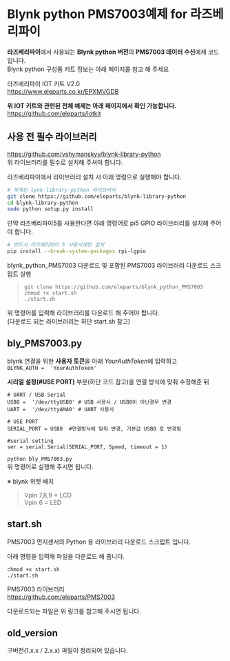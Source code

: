 # Blynk python PMS7003예제 for 라즈베리파이  

**라즈베리파이**에서 사용되는 **Blynk python 버전**의 **PMS7003 데이터 수신**예제 코드입니다.  
Blynk python 구성품 키트 정보는 아래 페이지를 참고 해 주세요  

라즈베리파이 IOT 키트 V2.0  
https://www.eleparts.co.kr/EPXMVGDB  

**위 IOT 키트와 관련된 전체 예제는 아래 페이지에서 확인 가능합니다.**  
https://github.com/eleparts/iotkit  
  
  
## 사용 전 필수 라이브러리  

https://github.com/vshymanskyy/blynk-library-python  
위 라이브러리를 필수로 설치해 주셔야 합니다.  
  
라즈베리파이에서 라이브러리 설치 시 아래 명령으로 실행해야 합니다.  

```bash
# 복제된 lynk-library-python 라이브러리
git clone https://github.com/eleparts/blynk-library-python
cd blynk-library-python
sudo python setup.py install
```
  
만약 라즈베리파이5를 사용한다면 아래 명령어로 pi5 GPIO 라이브러리를 설치해 주어야 합니다.  
  
```bash
# 반드시 라즈베리파이 5 사용시에만 설치
pip install --break-system-packages rpi-lgpio
```
  
blynk_python_PMS7003 다운로드 및 포함된 PMS7003 라이브러리 다운로드 스크립트 실행  
  
>``git clone https://github.com/eleparts/blynk_python_PMS7003``  
>``chmod +x start.sh``  
>``./start.sh``  
  
위 명령어를 입력해 라이브러리를 다운로드 해 주어야 합니다.  
(다운로드 되는 라이브러리는 하단 start.sh 참고)  
  
  
## bly_PMS7003.py  
  
blynk 연결을 위한 **사용자 토큰**을 아래 *YourAuthToken*에 입력하고  
``BLYNK_AUTH =  'YourAuthToken'``  
  
 **시리얼 설정(#USE PORT)** 부분(하단 코드 참고)을 연결 방식에 맞춰 수정해준 뒤  
```
# UART / USB Serial
USB0 =  '/dev/ttyUSB0' # USB 사용시 / USB0이 아닌경우 변경  
UART =  '/dev/ttyAMA0' # UART 사용시  
  
# USE PORT  
SERIAL_PORT = USB0  #연결방식에 맞춰 변경, 기본값 USB0 로 변경됨  
  
#serial setting  
ser = serial.Serial(SERIAL_PORT, Speed, timeout = 1)  
```  
``python bly_PMS7003.py``  
위 명령어로 실행해 주시면 됩니다.  
  
※ blynk 위젯 배치  
> Vpin 7,8,9 = LCD  
> Vpin 6 = LED  
  
## start.sh  
PMS7003 먼지센서의 Python 용 라이브러리 다운로드 스크립트 입니다.  

아래 명령을 입력해 파일을 다운로드 해 줍니다.  
```
chmod +x start.sh  
./start.sh  
```  

PMS7003 라이브러리  
https://github.com/eleparts/PMS7003  
  
다운로드되는 파일은 위 링크를 참고해 주시면 됩니다.  
  
  
## old_version  

구버전(1.x.x / 2.x.x) 파일이 정리되어 있습니다.  
  